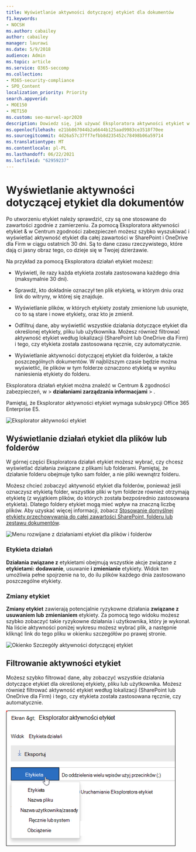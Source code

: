 ```yaml
---
title: Wyświetlanie aktywności dotyczącej etykiet dla dokumentów
f1.keywords:
- NOCSH
ms.author: cabailey
author: cabailey
manager: laurawi
ms.date: 5/9/2018
audience: Admin
ms.topic: article
ms.service: O365-seccomp
ms.collection:
- M365-security-compliance
- SPO_Content
localization_priority: Priority
search.appverid:
- MOE150
- MET150
ms.custom: seo-marvel-apr2020
description: Dowiedz się, jak używać Eksploratora aktywności etykiet w Centrum Microsoft 365 zabezpieczeń &, aby wyszukiwać i wyświetlać działania etykiet.
ms.openlocfilehash: e21bb867044b2a6644b125aad9983ce3518f70ee
ms.sourcegitcommit: 4d26a57c37ff7efbb8d235452c78498b06a59714
ms.translationtype: MT
ms.contentlocale: pl-PL
ms.lasthandoff: 06/22/2021
ms.locfileid: "62959237"
---
```

# <a name="view-label-activity-for-documents"></a>Wyświetlanie aktywności dotyczącej etykiet dla dokumentów

Po utworzeniu etykiet należy sprawdzić, czy są one stosowane do zawartości zgodnie z zamierzeniu. Za pomocą Eksploratora aktywności etykiet &amp; w Centrum zgodności zabezpieczeń możesz szybko wyszukiwać i wyświetlać aktywność etykiet dla całej zawartości w SharePoint i OneDrive dla Firm w ciągu ostatnich 30 dni. Są to dane czasu rzeczywistego, które dają ci jasny obraz tego, co dzieje się w Twojej dzierżawie.
  
Na przykład za pomocą Eksploratora działań etykiet możesz:
  
- Wyświetl, ile razy każda etykieta została zastosowana każdego dnia (maksymalnie 30 dni).
    
- Sprawdź, kto dokładnie oznaczył ten plik etykietą, w którym dniu oraz link do witryny, w której się znajduje.
    
- Wyświetlanie plików, w których etykiety zostały zmienione lub usunięte, co to są stare i nowe etykiety, oraz kto je zmienił.
    
- Odfiltruj dane, aby wyświetlić wszystkie działania dotyczące etykiet dla określonej etykiety, pliku lub użytkownika. Możesz również filtrować aktywność etykiet według lokalizacji (SharePoint lub OneDrive dla Firm) i tego, czy etykieta została zastosowana ręcznie, czy automatycznie.
    
- Wyświetlanie aktywności dotyczącej etykiet dla folderów, a także poszczególnych dokumentów. W najbliższym czasie będzie można wyświetlić, ile plików w tym folderze oznaczono etykietą w wyniku naniesienia etykiety do folderu.
    
Eksploratora działań etykiet można znaleźć w Centrum &amp; zgodności zabezpieczeń, w > **działaniami zarządzania informacjami** > .
  
Pamiętaj, że Eksplorator aktywności etykiet wymaga subskrypcji Office 365 Enterprise E5.
  
![Eksplorator aktywności etykiet](../media/671ca0cd-1457-40b4-9917-b663360afd95.png)
  
## <a name="view-label-activities-for-files-or-folders"></a>Wyświetlanie działań etykiet dla plików lub folderów

W górnej części Eksploratora działań etykiet możesz wybrać, czy chcesz wyświetlać działania związane z plikami lub folderami. Pamiętaj, że działanie folderu obejmuje tylko sam folder, a nie pliki wewnątrz folderu.
  
Możesz chcieć zobaczyć aktywność etykiet dla folderów, ponieważ jeśli oznaczysz etykietą folder, wszystkie pliki w tym folderze również otrzymają etykietę (z wyjątkiem plików, do których została bezpośrednio zastosowana etykieta). Dlatego foldery etykiet mogą mieć wpływ na znaczną liczbę plików. Aby uzyskać więcej informacji, zobacz [Stosowanie domyślnej etykiety przechowywania do całej zawartości SharePoint, folderu lub zestawu dokumentów](create-apply-retention-labels.md#applying-a-default-retention-label-to-all-content-in-a-sharepoint-library-folder-or-document-set).
  
![Menu rozwijane z działaniami etykiet dla plików i folderów](../media/11030584-f52d-49eb-86f3-7ead16a3b704.png)
  
### <a name="label-activities"></a>Etykieta działań

 **Działania związane z** etykietami obejmują wszystkie akcje związane z **etykietami:** **dodawanie**, usuwanie **i zmienianie** etykiety. Widok ten umożliwia pełne spojrzenie na to, do ilu plików każdego dnia zastosowano poszczególne etykiety. 
  
### <a name="label-changes"></a>Zmiany etykiet

 **Zmiany etykiet** zawierają potencjalnie ryzykowne działania **związane z usuwaniem lub** **zmienianiem** etykiety. Za pomocą tego widoku możesz szybko zobaczyć takie ryzykowne działania i użytkownika, który je wykonał. Na liście aktywności poniżej wykresu możesz wybrać plik, a następnie kliknąć link do tego pliku w okienku szczegółów po prawej stronie. 
  
![Okienko Szczegóły aktywności dotyczącej etykiet](../media/eb580fd4-b5be-4fda-9ba5-c1256777310d.png)
  
## <a name="filter-label-activity"></a>Filtrowanie aktywności etykiet

Możesz szybko filtrować dane, aby zobaczyć wszystkie działania dotyczące etykiet dla określonej etykiety, pliku lub użytkownika. Możesz również filtrować aktywność etykiet według lokalizacji (SharePoint lub OneDrive dla Firm) i tego, czy etykieta została zastosowana ręcznie, czy automatycznie.
  
![Filtry aktywności etykiet](../media/9de92985-120f-48b4-96a7-ef7ec8a71ff0.png)
  

